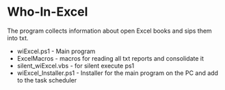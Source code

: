 # Who-In-Excel

The program collects information about open Excel books and sips them into txt.
 - wiExcel.ps1 - Main program
 - ExcelMacros - macros for reading all txt reports and consolidate it
 - silent_wiExcel.vbs - for silent execute ps1 
 - wiExcel_Installer.ps1 - Installer for the main program on the PC and add to the task scheduler
